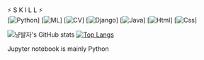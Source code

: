 
⚡ S K I L L ⚡<br>
[![Python](https://img.shields.io/badge/Python-red?style=for-the-badge&logo=Python&logoColor=white)]
[![ML](https://img.shields.io/badge/ML-pink?style=for-the-badge&logo=ML&logoColor=white)]
[![CV](https://img.shields.io/badge/CV-pink?style=for-the-badge&logo=CV&logoColor=white)]
[![Django](https://img.shields.io/badge/Django-pink?style=for-the-badge&logo=Django&logoColor=white)]
[![Java](https://img.shields.io/badge/Java-3776AB?style=for-the-badge&logo=Java&logoColor=red)]
[![Html](https://img.shields.io/badge/Html-3776AB?style=for-the-badge&logo=Html&logoColor=red)]
[![Css](https://img.shields.io/badge/Css-3776AB?style=for-the-badge&logo=Css&logoColor=red)]


![냥발자's GitHub stats](https://github-readme-stats.vercel.app/api?username=freenozero&show_icons=true&theme=radical)
[![Top Langs](https://github-readme-stats.vercel.app/api/top-langs/?username=freenozero&layout=compact&theme=dracula)](https://github.com/freenozero)

Jupyter notebook is mainly Python
